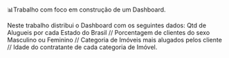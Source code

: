 📊Trabalho com foco em construção de um Dashboard. 

Neste trabalho distribui o Dashboard com os seguintes dados: Qtd de Alugueis por cada Estado do Brasil // Porcentagem de clientes do sexo Masculino ou Feminino // Categoria de Imóveis mais alugados pelos cliente // Idade do contratante de cada categoria de Imóvel.


